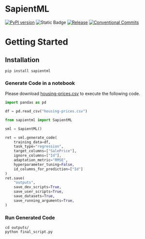 # SapientML


[![PyPI version](https://badge.fury.io/py/sapientml.svg)](https://badge.fury.io/py/sapientml) ![Static Badge](https://img.shields.io/badge/python-3.9%20%7C%203.10%20%7C%203.11-blue) [![Release](https://github.com/sapientml/sapientml/actions/workflows/release.yml/badge.svg)](https://github.com/sapientml/sapientml/actions/workflows/release.yml) [![Conventional Commits](https://img.shields.io/badge/Conventional%20Commits-1.0.0-%23FE5196?logo=conventionalcommits&logoColor=white)](https://conventionalcommits.org)


# Getting Started

## Installation

```
pip install sapientml
```

### Generate Code in a notebook

Please download [housing-prices.csv](https://github.com/F-AutoML/sapientml/files/10430539/housing-prices.csv) to execute the following code.

```py
import pandas as pd

df = pd.read_csv("housing-prices.csv")

from sapientml import SapientML

sml = SapientML()

ret = sml.generate_code(
    training_data=df,
    task_type="regression",
    target_columns=["SalePrice"],
    ignore_columns=["Id"],
    adaptation_metric="RMSE",
    hyperparameter_tuning=False,
    id_columns_for_prediction=["Id"]
)
ret.save(
    "outputs",
    save_dev_scripts=True,
    save_user_scripts=True,
    save_datasets=True,
    save_running_arguments=True,
)
```

### Run Generated Code

```
cd outputs/
python final_script.py
```



